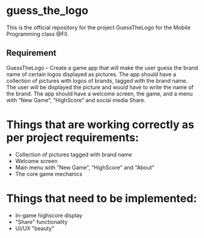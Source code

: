 # guess_the_logo

This is the official repository for the project GuessTheLogo for the Mobile Programming class @FII.


## Requirement 

GuessTheLogo – Create a game app that will make the user guess the brand name of
certain logos displayed as pictures. The app should have a collection of pictures with
logos of brands, tagged with the brand name. The user will be displayed the picture and
would have to write the name of the brand. The app should have a welcome screen, the
game, and a menu with “New Game”, “HighScore” and social media Share.

# Things that are working correctly as per project requirements:

- Collection of pictures tagged with brand name
- Welcome screen
- Main menu with “New Game”, “HighScore” and "About"
- The core game mechanics


# Things that need to be implemented:

- In-game highscore display
- "Share" functionality
- UI/UX "beauty"